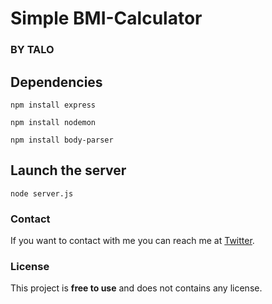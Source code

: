 # Simple BMI-Calculator
### BY TALO

## Dependencies
```
npm install express
```

```
npm install nodemon
```

```
npm install body-parser
```


## Launch the server
```
node server.js
```

### Contact

If you want to contact with me you can reach me at [Twitter](https://www.twitter.com/taloisik).

### License

This project is **free to use** and does not contains any license.

